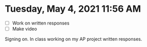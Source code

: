 # Tuesday, May  4, 2021 11:56 AM
- [ ] Work on written responses 
- [ ] Make video 

Signing on. In class working on my AP project written responses. 
